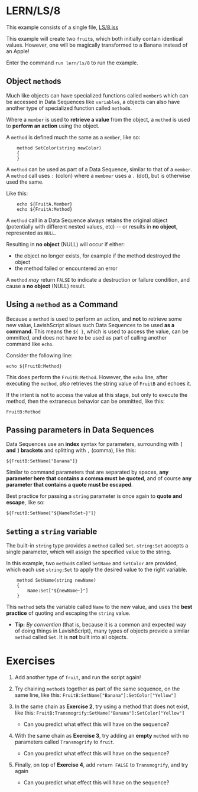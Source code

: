 # LERN/LS/8
This example consists of a single file, [LS/8.iss](8.iss)

This example will create two ```fruit```s, which both initially contain identical values. However, one will be magically transformed to a Banana instead of an Apple!

Enter the command ```run lern/ls/8``` to run the example.

## Object ```method```s
Much like objects can have specialized functions called ```member```s which can be accessed in Data Sequences like ```variable```s, a objects can also have another type of specialized function called ```method```s.

Where a ```member``` is used to **retrieve a value** from the object, a ```method``` is used to **perform an action** using the object. 

A ```method``` is defined much the same as a ```member```, like so:
```
    method SetColor(string newColor)
    {
    }
```

A ```method``` can be used as part of a Data Sequence, similar to that of a ```member```. A ```method``` call uses ```:``` (colon) where a ```membmer``` uses a ```.``` (dot), but is otherwise used the same.

Like this:
```
    echo ${FruitA.Member}
    echo ${FruitA:Method}
```

A ```method``` call in a Data Sequence always retains the original object (potentially with different nested values, etc) -- or results in **no object**, represented as ```NULL```.

Resulting in **no object** (NULL) will occur if either:
* the object no longer exists, for example if the method destroyed the object
* the method failed or encountered an error

A ```method``` *may* return ```FALSE``` to indicate a destruction or failure condition, and cause a **no object** (NULL) result.

## Using a ```method``` as a Command
Because a ```method``` is used to perform an action, and **not** to retrieve some new value, LavishScript allows such Data Sequences to be used **as a command**. This means the ```${ }```, which is used to access the value, can be ommitted, and does not have to be used as part of calling another command like ```echo```.

Consider the following line:
```
echo ${FruitB:Method}
```

This does perform the ```FruitB:Method```. However, the ```echo``` line, after executing the ```method```, *also* retrieves the string value of ```FruitB``` and echoes it.

If the intent is not to access the value at this stage, but only to execute the method, then the extraneous behavior can be ommitted, like this:
```
FruitB:Method
```

## Passing parameters in Data Sequences
Data Sequences use an **index** syntax for parameters, surrounding with **```[``` and ```]``` brackets** and splitting with ```,``` (comma), like this:

```
${FruitB:SetName["Banana"]}
```

Similar to command parameters that are separated by spaces, **any parameter here that contains a comma must be quoted**, and of course **any parameter that contains a quote must be escaped**.

Best practice for passing a ```string``` parameter is once again to **quote and escape**, like so: 
```
${FruitB:SetName["${NameToSet~}"]}
```

## ```Set```ting a ```string``` variable
The built-in ```string``` type provides a ```method``` called ```Set```. ```string:Set``` accepts a single parameter, which will assign the specified value to the string.

In this example, two ```method```s called ```SetName``` and ```SetColor``` are provided, which each use ```string:Set``` to apply the desired value to the right variable.

```
    method SetName(string newName)
    {
        Name:Set["${newName~}"]
    }
```

This ```method``` sets the variable called ```Name``` to the new value, and uses the **best practice** of quoting and escaping the ```string``` value.

* **Tip:** *By convention* (that is, because it is a common and expected way of doing things in LavishScript), many types of objects provide a similar ```method``` called ```Set```. It is **not** built into all objects.

# Exercises
1. Add another type of ```fruit```, and run the script again!

2. Try chaining ```method```s together as part of the same sequence, on the same line, like this: ```FruitB:SetName["Banana"]:SetColor["Yellow"]```

3. In the same chain as **Exercise 2**, try using a method that does not exist, like this: ```FruitB:Transmogrify:SetName["Banana"]:SetColor["Yellow"]```
   * Can you predict what effect this will have on the sequence?

4. With the same chain as **Exercise 3**, try adding an **empty** ```method``` with no parameters called ```Transmogrify``` to ```fruit```.
   * Can you predict what effect this will have on the sequence?

5. Finally, on top of **Exercise 4**, add ```return FALSE``` to ```Transmogrify```, and try again
   * Can you predict what effect this will have on the sequence?
